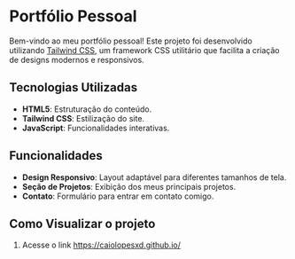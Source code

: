 # Portfólio Pessoal

Bem-vindo ao meu portfólio pessoal! Este projeto foi desenvolvido utilizando [Tailwind CSS](https://tailwindcss.com/), um framework CSS utilitário que facilita a criação de designs modernos e responsivos.

## Tecnologias Utilizadas

- **HTML5**: Estruturação do conteúdo.
- **Tailwind CSS**: Estilização do site.
- **JavaScript**: Funcionalidades interativas.

## Funcionalidades

- **Design Responsivo**: Layout adaptável para diferentes tamanhos de tela.
- **Seção de Projetos**: Exibição dos meus principais projetos.
- **Contato**: Formulário para entrar em contato comigo.

## Como Visualizar o projeto

1. Acesse o link https://caiolopesxd.github.io/
